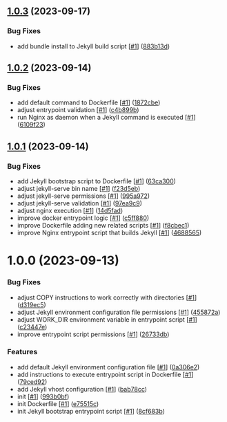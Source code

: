 ## [1.0.3](https://github.com/d3p1/docker-jekyll/compare/v1.0.2...v1.0.3) (2023-09-17)


### Bug Fixes

* add bundle install to Jekyll build script [[#1](https://github.com/d3p1/docker-jekyll/issues/1)] ([883b13d](https://github.com/d3p1/docker-jekyll/commit/883b13ddd5600db1a25b6975bca3101568f17f55))

## [1.0.2](https://github.com/d3p1/docker-jekyll/compare/v1.0.1...v1.0.2) (2023-09-14)


### Bug Fixes

* add default command to Dockerfile [[#1](https://github.com/d3p1/docker-jekyll/issues/1)] ([1872cbe](https://github.com/d3p1/docker-jekyll/commit/1872cbe5e8263005013a5733d3001ba4803b5fe2))
* adjust entrypoint validation [[#1](https://github.com/d3p1/docker-jekyll/issues/1)] ([c4b899b](https://github.com/d3p1/docker-jekyll/commit/c4b899b04de36d67c26a57099e8e3f7d7c9240be))
* run Nginx as daemon when a Jekyll command is executed [[#1](https://github.com/d3p1/docker-jekyll/issues/1)] ([6109f23](https://github.com/d3p1/docker-jekyll/commit/6109f236e28f3127721f03270136391ebc104b62))

## [1.0.1](https://github.com/d3p1/docker-jekyll/compare/v1.0.0...v1.0.1) (2023-09-14)


### Bug Fixes

* add Jekyll bootstrap script to Dockerfile [[#1](https://github.com/d3p1/docker-jekyll/issues/1)] ([63ca300](https://github.com/d3p1/docker-jekyll/commit/63ca3009538413d417080457476dcd4d00332871))
* adjust jekyll-serve bin name [[#1](https://github.com/d3p1/docker-jekyll/issues/1)] ([f23d5eb](https://github.com/d3p1/docker-jekyll/commit/f23d5eb372c00a4c318764e3eb6f88fc154bb293))
* adjust jekyll-serve permissions [[#1](https://github.com/d3p1/docker-jekyll/issues/1)] ([995a972](https://github.com/d3p1/docker-jekyll/commit/995a972556f40abe7950d66011e40f558a023ded))
* adjust jekyll-serve validation [[#1](https://github.com/d3p1/docker-jekyll/issues/1)] ([97ea9c9](https://github.com/d3p1/docker-jekyll/commit/97ea9c9e124e3269b4e52f64a9342d1f21c715f9))
* adjust nginx execution [[#1](https://github.com/d3p1/docker-jekyll/issues/1)] ([14d5fad](https://github.com/d3p1/docker-jekyll/commit/14d5fad9764e398d9664c5dd171bdb126ccc19d8))
* improve docker entrypoint logic [[#1](https://github.com/d3p1/docker-jekyll/issues/1)] ([c5ff880](https://github.com/d3p1/docker-jekyll/commit/c5ff88011a6c152925b1b80ab188d996f6653c40))
* improve Dockerfile adding new related scripts [[#1](https://github.com/d3p1/docker-jekyll/issues/1)] ([f8cbec1](https://github.com/d3p1/docker-jekyll/commit/f8cbec1c54fe76bfaaa075b97035587ca96c1ec4))
* improve Nginx entrypoint script that builds Jekyll [[#1](https://github.com/d3p1/docker-jekyll/issues/1)] ([4688565](https://github.com/d3p1/docker-jekyll/commit/46885657ab2f67c8fa0c0a54a2c9423d8d4304b6))

# 1.0.0 (2023-09-13)


### Bug Fixes

* adjust COPY instructions to work correctly with directories [[#1](https://github.com/d3p1/docker-jekyll/issues/1)] ([d319ec5](https://github.com/d3p1/docker-jekyll/commit/d319ec5169b5249ed5c57875b49b0786f822fd4b))
* adjust Jekyll environment configuration file permissions [[#1](https://github.com/d3p1/docker-jekyll/issues/1)] ([455872a](https://github.com/d3p1/docker-jekyll/commit/455872ae1f577682c9c505c5bffb539ff7ad55a4))
* adjust WORK_DIR environment variable in entrypoint script [[#1](https://github.com/d3p1/docker-jekyll/issues/1)] ([c23447e](https://github.com/d3p1/docker-jekyll/commit/c23447e1f4203aeddba73c5ac3cab229fa299fbe))
* improve entrypoint script permissions [[#1](https://github.com/d3p1/docker-jekyll/issues/1)] ([26733db](https://github.com/d3p1/docker-jekyll/commit/26733dbe6fd8fdcf2e1e42cda57b80ab5bf2123b))


### Features

* add default Jekyll environment configuration file [[#1](https://github.com/d3p1/docker-jekyll/issues/1)] ([0a306e2](https://github.com/d3p1/docker-jekyll/commit/0a306e2e547f650c27c731d80102dddd73c09167))
* add instructions to execute entrypoint script in Dockerfile [[#1](https://github.com/d3p1/docker-jekyll/issues/1)] ([79ced92](https://github.com/d3p1/docker-jekyll/commit/79ced92509c8acf5f8f21727280c0d17d53daac9))
* add Jekyll vhost configuration [[#1](https://github.com/d3p1/docker-jekyll/issues/1)] ([bab78cc](https://github.com/d3p1/docker-jekyll/commit/bab78cc047c7d5481cea6426016b8f2cd89acb1a))
* init [[#1](https://github.com/d3p1/docker-jekyll/issues/1)] ([993b0bf](https://github.com/d3p1/docker-jekyll/commit/993b0bf09a9acd949b5cc864ab99ce204156457d))
* init Dockerfile [[#1](https://github.com/d3p1/docker-jekyll/issues/1)] ([e75515c](https://github.com/d3p1/docker-jekyll/commit/e75515cbfb435be5bff9a38b4633a6bfcc352d56))
* init Jekyll bootstrap entrypoint script [[#1](https://github.com/d3p1/docker-jekyll/issues/1)] ([8cf683b](https://github.com/d3p1/docker-jekyll/commit/8cf683b5b84a9520198bc07959ee78c8ef30eac1))
